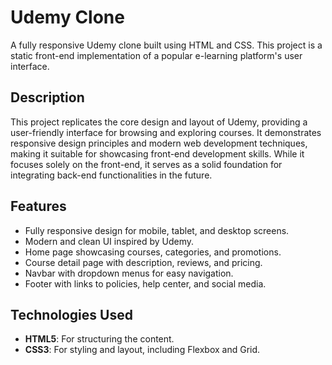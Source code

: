 # Udemy Clone

A fully responsive Udemy clone built using HTML and CSS. This project is a static front-end implementation of a popular e-learning platform's user interface.

## Description

This project replicates the core design and layout of Udemy, providing a user-friendly interface for browsing and exploring courses. It demonstrates responsive design principles and modern web development techniques, making it suitable for showcasing front-end development skills. While it focuses solely on the front-end, it serves as a solid foundation for integrating back-end functionalities in the future.



## Features

- Fully responsive design for mobile, tablet, and desktop screens.
- Modern and clean UI inspired by Udemy.
- Home page showcasing courses, categories, and promotions.
- Course detail page with description, reviews, and pricing.
- Navbar with dropdown menus for easy navigation.
- Footer with links to policies, help center, and social media.

## Technologies Used

- **HTML5**: For structuring the content.
- **CSS3**: For styling and layout, including Flexbox and Grid.
